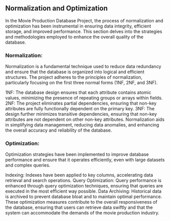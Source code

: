 ## Normalization and Optimization

In the Movie Production Database Project, the process of normalization and optimization has been instrumental in ensuring data integrity, efficient storage, and improved performance. This section delves into the strategies and methodologies employed to enhance the overall quality of the database.

### Normalization:
Normalization is a fundamental technique used to reduce data redundancy and ensure that the database is organized into logical and efficient structures. The project adheres to the principles of normalization, particularly focusing on the first three normal forms (1NF, 2NF, and 3NF).

1NF: The database design ensures that each attribute contains atomic values, minimizing the presence of repeating groups or arrays within fields.
2NF: The project eliminates partial dependencies, ensuring that non-key attributes are fully functionally dependent on the primary key.
3NF: The design further minimizes transitive dependencies, ensuring that non-key attributes are not dependent on other non-key attributes.
Normalization aids in simplifying data management, reducing data anomalies, and enhancing the overall accuracy and reliability of the database.

### Optimization:
Optimization strategies have been implemented to improve database performance and ensure that it operates efficiently, even with large datasets and complex queries.

Indexing: Indexes have been applied to key columns, accelerating data retrieval and search operations.
Query Optimization: Query performance is enhanced through query optimization techniques, ensuring that queries are executed in the most efficient way possible.
Data Archiving: Historical data is archived to prevent database bloat and to maintain optimal performance.
These optimization measures contribute to the overall responsiveness of the database, ensuring that users can retrieve data swiftly and that the system can accommodate the demands of the movie production industry.